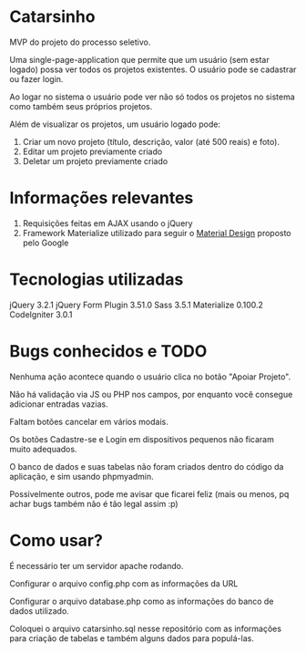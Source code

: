 # Catarsinho
MVP do projeto do processo seletivo.

Uma single-page-application que permite que um usuário (sem estar logado) possa ver todos os projetos existentes.
O usuário pode se cadastrar ou fazer login.

Ao logar no sistema o usuário pode ver não só todos os projetos no sistema como também seus próprios projetos.

Além de visualizar os projetos, um usuário logado pode:
1. Criar um novo projeto (título, descrição, valor (até 500 reais) e foto).
2. Editar um projeto previamente criado
3. Deletar um projeto previamente criado

# Informações relevantes
1. Requisições feitas em AJAX usando o jQuery
2. Framework Materialize utilizado para seguir o [Material Design](https://material.io/) proposto pelo Google

# Tecnologias utilizadas
jQuery 3.2.1
jQuery Form Plugin 3.51.0
Sass 3.5.1
Materialize 0.100.2
CodeIgniter 3.0.1

# Bugs conhecidos e TODO
Nenhuma ação acontece quando o usuário clica no botão "Apoiar Projeto".

Não há validação via JS ou PHP nos campos, por enquanto você consegue adicionar entradas vazias.

Faltam botões cancelar em vários modais.

Os botões Cadastre-se e Login em dispositivos pequenos não ficaram muito adequados.

O banco de dados e suas tabelas não foram criados dentro do código da aplicação, e sim usando phpmyadmin.

Possivelmente outros, pode me avisar que ficarei feliz (mais ou menos, pq achar bugs também não é tão legal assim :p)

# Como usar?
É necessário ter um servidor apache rodando.

Configurar o arquivo config.php com as informações da URL

Configurar o arquivo database.php como as informações do banco de dados utilizado.

Coloquei o arquivo catarsinho.sql nesse repositório com as informações para criação de tabelas e também alguns dados para populá-las.
